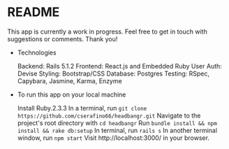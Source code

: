 # README

This app is currently a work in progress. Feel free to get in touch with suggestions or comments. Thank you!


* Technologies

  Backend: Rails 5.1.2
  Frontend: React.js and Embedded Ruby
  User Auth: Devise
  Styling: Bootstrap/CSS
  Database: Postgres
  Testing: RSpec, Capybara, Jasmine, Karma, Enzyme

* To run this app on your local machine

  Install Ruby.2.3.3
  In a terminal, run `git clone https://github.com/cserafino66/headbangr.git`
  Navigate to the project's root directory with `cd headbangr`
  Run `bundle install && npm install && rake db:setup`
  In terminal, run `rails s`
  In another terminal window, run `npm start`
  Visit http://localhost:3000/ in your browser.
